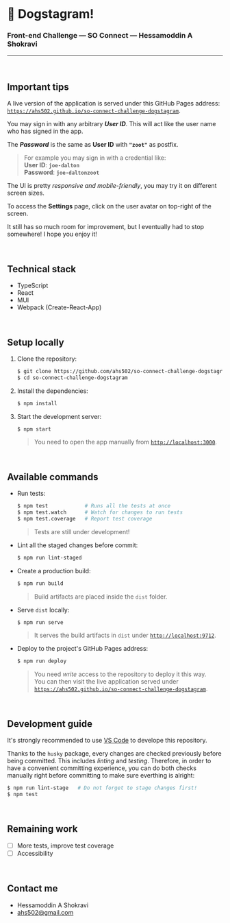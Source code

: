 # 🐶 Dogstagram!

###  Front-end Challenge &mdash; SO Connect &mdash; Hessamoddin A Shokravi

----------------

<br />

## Important tips

A live version of the application is served under this GitHub Pages address: [`https://ahs502.github.io/so-connect-challenge-dogstagram`](https://ahs502.github.io/so-connect-challenge-dogstagram).

You may sign in with any arbitrary ***User ID***.
This will act like the user name who has signed in the app.

The ***Password*** is the same as **User ID** with **`"zoot"`** as postfix.

> For example you may sign in with a credential like:
> <br />
> **User ID**: **`joe-dalton`**
> <br />
> **Password**: **`joe-daltonzoot`**

The UI is pretty _responsive and mobile-friendly_, you may try it on different screen sizes.

To access the **Settings** page, click on the user avatar on top-right of the screen.

It still has so much room for improvement, but I eventually had to stop somewhere!
I hope you enjoy it!

<br />

## Technical stack

- TypeScript
- React
- MUI
- Webpack (Create-React-App)

<br />

## Setup locally

1. Clone the repository:

   ```sh
   $ git clone https://github.com/ahs502/so-connect-challenge-dogstagram
   $ cd so-connect-challenge-dogstagram
   ```

1. Install the dependencies:

   ```sh
   $ npm install
   ```

1. Start the development server:

   ```sh
   $ npm start
   ```
   > You need to open the app manually from [`http://localhost:3000`](http://localhost:3000).

<br />

## Available commands

- Run tests:

   ```sh
   $ npm test            # Runs all the tests at once
   $ npm test.watch      # Watch for changes to run tests
   $ npm test.coverage   # Report test coverage
   ```
   > Tests are still under development!

- Lint all the staged changes before commit:

   ```sh
   $ npm run lint-staged
   ```

- Create a production build:

   ```sh
   $ npm run build
   ```
   > Build artifacts are placed inside the `dist` folder.

- Serve `dist` locally:

   ```sh
   $ npm run serve
   ```
   > It serves the build artifacts in `dist` under [`http://localhost:9712`](http://localhost:9712).

- Deploy to the project's GitHub Pages address:

   ```sh
   $ npm run deploy
   ```
   > You need _write_ access to the repository to deploy it this way.
   > <br />
   > You can then visit the live application served under [`https://ahs502.github.io/so-connect-challenge-dogstagram`](https://ahs502.github.io/so-connect-challenge-dogstagram).

<br />

## Development guide

It's strongly recommended to use [VS Code](https://code.visualstudio.com/) to develope this repository.

Thanks to the `husky` package, every changes are checked previously before being committed.
This includes _linting_ and _testing_.
Therefore, in order to have a convenient committing experience, you can do both checks manually right before committing to make sure everthing is alright:

```sh
$ npm run lint-stage   # Do not forget to stage changes first!
$ npm test
```

<br />

## Remaining work

- [ ] More tests, improve test coverage
- [ ] Accessibility

<br />

## Contact me

* Hessamoddin A Shokravi
* ahs502@gmail.com

